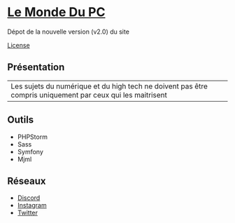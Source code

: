 # [Le Monde Du PC](https://www.lemondedupc.fr)
Dépot de la nouvelle version (v2.0) du site 

[License](LICENSE.md)

## Présentation
<table>
<tr>
<td>
Les sujets du numérique et du high tech ne doivent pas être compris uniquement par ceux qui les maitrisent
</tr>
</table>

## Outils
* PHPStorm
* Sass
* Symfony
* Mjml

## Réseaux
* [Discord](https://discord.com/invite/3YFaKsm)
* [Instagram](https://www.instagram.com/lemondedupc.fr/)
* [Twitter](https://twitter.com/LeMondeDuPC)
